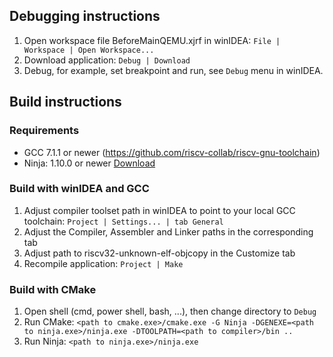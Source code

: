 Debugging instructions
-------------
1. Open workspace file BeforeMainQEMU.xjrf in winIDEA: `File | Workspace | Open Workspace...`
2. Download application: `Debug | Download`
3. Debug, for example, set breakpoint and run, see `Debug` menu in winIDEA.

Build instructions
---------------------------

### Requirements
- GCC 7.1.1 or newer (https://github.com/riscv-collab/riscv-gnu-toolchain)
- Ninja: 1.10.0 or newer [Download](https://github.com/ninja-build/ninja/releases/tag/v1.10.1)

### Build with winIDEA and GCC
1. Adjust compiler toolset path in winIDEA to point to your local GCC toolchain: `Project | Settings... | tab General`
2. Adjust the Compiler, Assembler and Linker paths in the corresponding tab
3. Adjust path to riscv32-unknown-elf-objcopy in the Customize tab
4. Recompile application: `Project | Make`

### Build with CMake
1. Open shell (cmd, power shell, bash, ...), then change directory to `Debug`
2. Run CMake: `<path to cmake.exe>/cmake.exe -G Ninja -DGENEXE=<path to ninja.exe>/ninja.exe -DTOOLPATH=<path to compiler>/bin ..`
3. Run Ninja: `<path to ninja.exe>/ninja.exe`